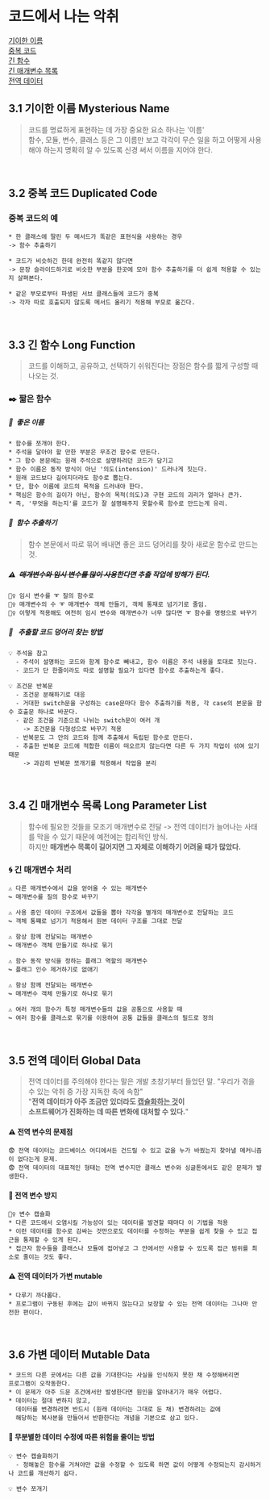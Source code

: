 # 코드에서 나는 악취
[기이한 이름](#id-section1)<br>
[중복 코드](#id-section2)<br>
[긴 함수](#id-section3)<br>
[긴 매개변수 목록](#id-section4)<br>
[전역 데이터](#id-section5)<br>

<div id='id-section1'/>

## 3.1 기이한 이름 Mysterious Name
> 코드를 명료하게 표현하는 데 가장 중요한 요소 하나는 '이름'
<br>함수, 모듈, 변수, 클래스 등은 그 이름만 보고 각각이 무슨 일을 하고 어떻게 사용해야 하는지 명확히 알 수 있도록 신경 써서 이름을 지어야 한다.

<br>
<div id='id-section2'/>

## 3.2 중복 코드 Duplicated Code

### 중복 코드의 예

    * 한 클래스에 딸린 두 메서드가 똑같은 표현식을 사용하는 경우
    -> 함수 추출하기 
    
    * 코드가 비슷하긴 한데 완전히 똑같지 않다면
    -> 문장 슬라이드하기로 비슷한 부분을 한곳에 모아 함수 추출하기를 더 쉽게 적용할 수 있는지 살펴본다. 

    * 같은 부모로부터 파생된 서브 클래스들에 코드가 중복
    -> 각자 따로 호출되지 않도록 메서드 올리기 적용해 부모로 옮긴다.


<br>
<div id='id-section3'/>

## 3.3 긴 함수 Long Function
> 코드를 이해하고, 공유하고, 선택하기 쉬워진다는 장점은 함수를 짧게 구성할 때 나오는 것.

### :black_nib: 짧은 함수 
##### :pushpin:&nbsp;&nbsp;좋은 이름

    * 함수를 쪼개야 한다.
    * 주석을 달아야 할 만한 부분은 무조건 함수로 만든다.
    * 그 함수 본문에는 원래 주석으로 설명하려던 코드가 담기고
    * 함수 이름은 동작 방식이 아닌 '의도(intension)' 드러나게 짓는다.
    * 원래 코드보다 길어지더라도 함수로 뽑는다.
    * 단, 함수 이름에 코드의 목적을 드러내야 한다. 
    * 핵심은 함수의 길이가 아닌, 함수의 목적(의도)과 구현 코드의 괴리가 얼마나 큰가.
    * 즉, '무엇을 하는지'를 코드가 잘 설명해주지 못할수록 함수로 만드는게 유리.
##### :pushpin:&nbsp;&nbsp;함수 추출하기
>함수 본문에서 따로 묶어 배내면 좋은 코드 덩어리를 찾아 새로운 함수로 만드는 것.

##### ⚠️&nbsp;&nbsp;~~매개변수와 임시 변수를 많이 사용~~한다면 **추출 작업에 방해**가 된다. 
    🙆‍♀️ 임시 변수를 ➰ 질의 함수로
    🙆‍♀️ 매개변수의 수 ➰ 매개변수 객체 만들기, 객체 통쟤로 넘기기로 줄임.
    🙆‍♀️ 이렇게 적용해도 여전히 임시 변수와 매개변수가 너무 많다면 ➰ 함수를 명령으로 바꾸기
##### :mag_right:&nbsp;&nbsp;&nbsp;추출할 코드 덩어리 찾는 방법

    💡 주석을 참고
      - 주석이 설명하는 코드와 함계 함수로 빼내고, 함수 이름은 주석 내용을 토대로 짓는다.
      - 코드가 단 한줄이라도 따로 설명할 필요가 있다면 함수로 추출하는게 좋다.
    
    💡 조건문 반복문 
      - 조건문 분해하기로 대응
      - 거대한 switch문을 구성하는 case문마다 함수 추출하기를 적용, 각 case의 본문을 함수 호출문 하나로 바꾼다.
      - 같은 조건을 기준으로 나뉘는 switch문이 여러 개
        -> 조건문을 다형성으로 바꾸기 적용
	  - 반복문도 그 안의 코드와 함께 추출해서 독립된 함수로 만든다.
	  - 추출한 반복문 코드에 적합한 이름이 떠오르지 않는다면 다른 두 가지 작업이 섞여 있기 때문 
	    -> 과감히 반복문 쪼개기를 적용해서 작업을 분리

<br>
<div id='id-section4'/>

## 3.4 긴 매개변수 목록 Long Parameter List

> 함수에 필요한 것들을 모조기 매개변수로 전달 
> -> 전역 데이터가 늘어나는 사태를 막을 수 있기 때문에 예전에는 합리적인 방식.<br>
> 하지만 **매개변수 목록이 길어지면 그 자체로 이해하기 어려울 때가 많았다.** 

### :cyclone: 긴 매개변수 처리

    ⚠️ 다른 매개변수에서 값을 얻어올 수 있는 매개변수 
    ↪️ 매개변수를 질의 함수로 바꾸기
    
    ⚠️ 사용 중인 데이터 구조에서 값들을 뽑아 각각을 별개의 매개변수로 전달하는 코드
    ↪️ 객체 통쨰로 넘기기 적용해서 원본 데이터 구조를 그대로 전달
    
    ⚠️ 항상 함께 전달되는 매개변수
    ↪️ 매개변수 객체 만들기로 하나로 묶기

    ⚠️ 함수 동작 방식을 정하는 플래그 역할의 매개변수
    ↪️ 플래그 인수 제거하기로 없애기

    ⚠️ 항상 함께 전달되는 매개변수
    ↪️ 매개변수 객체 만들기로 하나로 묶기
    
    ⚠️ 여러 개의 함수가 특정 매개변수들의 값을 공통으로 사용할 때 
    ↪️ 여러 함수를 클래스로 묶기를 이용하여 공통 값들을 클래스의 필드로 정의

<br>
<div id='id-section5'/>

## 3.5 전역 데이터 Global Data
> 전역 데이터를 주의해야 한다는 말은 개발 초창기부터 들었던 말.
> "우리가 겪을 수 있는 악취 중 가장 지독한 축에 속함"<br>
> "**전역 데이터가 아주 조금만 있더라도 <u>캡슐화하는 것</u>이  <br>
> 소프트웨어가 진화하는 데 따른 변화에 대처할 수 있다.**"

#### ⚠️ 전역 변수의 문제점
	😨 전역 데이터는 코드베이스 어디에서든 건드릴 수 있고 값을 누가 바꿨는지 찾아낼 메커니즘이 없다는게 문제.
	😨 전역 데이터의 대표적인 형태는 전역 변수지만 클래스 변수와 싱글톤에서도 같은 문제가 발생한다.

#### 💊 전역 변수 방지

    🙆‍♀️ 변수 캡슐화
    * 다른 코드에서 오염시킬 가능성이 있는 데이터를 발견할 때마다 이 기법을 적용
    * 이런 데이터를 함수로 감싸는 것만으로도 데이터를 수정하는 부분을 쉽게 찾을 수 있고 접근을 통제할 수 있게 된다.
    * 접근자 함수들을 클래스나 모듈에 접어넣고 그 안에서만 사용할 수 있도록 접근 범위를 최소로 줄이는 것도 좋다.

#### ⚠️ 전역 데이터가 가변 mutable

    * 다루기 까다롭다.
    * 프로그램이 구동된 후에는 값이 바뀌지 않는다고 보장할 수 있는 전역 데이터는 그나마 안전한 편이다.

<br>
<div id='id-section6'/>

## 3.6 가변 데이터 Mutable Data
	* 코드의 다른 곳에서는 다른 값을 기대한다는 사실을 인식하지 못한 채 수정해버리면 
	프로그램이 오작동한다. 
	* 이 문제가 아주 드문 조건에서만 발생한다면 원인을 알아내기가 매우 어렵다.
	* 데이터는 절대 변하지 않고, 
	  데이터를 변경하려면 반드시 (원래 데이터는 그대로 둔 채) 변경하려는 값에 
	  해당하는 복사본을 만들어서 반환한다는 개념을 기본으로 삼고 있다.

#### 💊 무분별한 데이터 수정에 따른 위험을 줄이는 방법

    💡 변수 캡슐화하기
      - 정해놓은 함수를 거쳐야만 값을 수정할 수 있도록 하면 값이 어떻게 수정되는지 감시하거나 코드를 개선하기 쉽다.
	
	💡 변수 쪼개기
	
<!--stackedit_data:
eyJoaXN0b3J5IjpbMTc2OTY4OTUyMCwtMzY1OTk5NjA5LC0xMz
AwMjE5MzgyLDg0ODQwMjcyNCwyOTk2OTE4ODAsNzIwNTc0NDM0
LDg2Nzc5MTQ2MSw5NDU4MTUwMzgsMTg2NTI2NjkzMiwyMDczNz
QzNTk1LC0yMDc3MjM0MDI5LC0xMDkwMTY5MTg5LC00NjczOTc1
MDgsNTc0MjU4NzM0LC0xNTcwMzg2NzAxXX0=
-->